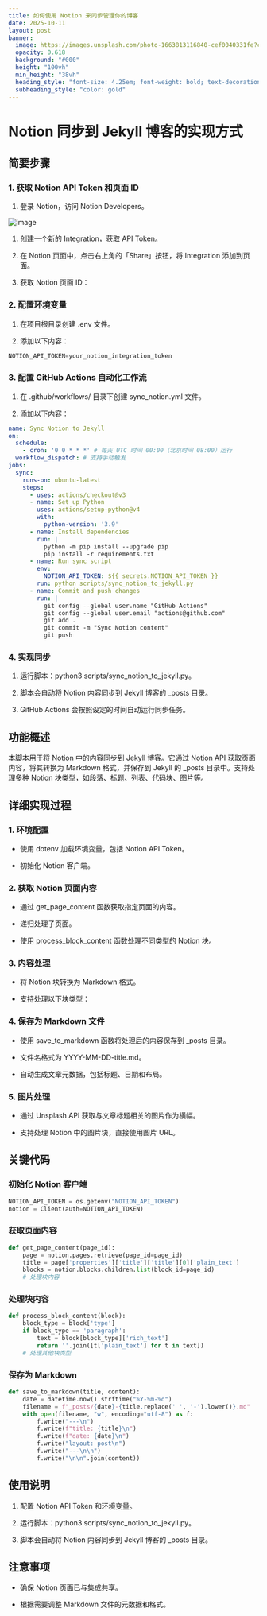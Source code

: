 ```yaml
---
title: 如何使用 Notion 来同步管理你的博客
date: 2025-10-11
layout: post
banner:
  image: https://images.unsplash.com/photo-1663813116840-cef0040331fe?crop=entropy&cs=tinysrgb&fit=max&fm=jpg&ixid=M3w2OTIwMzJ8MHwxfHJhbmRvbXx8fHx8fHx8fDE3NjAxNTY1ODB8&ixlib=rb-4.1.0&q=80&w=1080
  opacity: 0.618
  background: "#000"
  height: "100vh"
  min_height: "38vh"
  heading_style: "font-size: 4.25em; font-weight: bold; text-decoration: underline"
  subheading_style: "color: gold"
---
```


# Notion 同步到 Jekyll 博客的实现方式

## 简要步骤

### 1. 获取 Notion API Token 和页面 ID

1. 登录 Notion，访问 Notion Developers。

![image](https://prod-files-secure.s3.us-west-2.amazonaws.com/a7a0cc5a-89b9-4cda-8686-1fba0ca52f40/d19c1afe-dea5-4312-9333-786b0ba83054/image.png?X-Amz-Algorithm=AWS4-HMAC-SHA256&X-Amz-Content-Sha256=UNSIGNED-PAYLOAD&X-Amz-Credential=ASIAZI2LB466SSHGHHSK%2F20251011%2Fus-west-2%2Fs3%2Faws4_request&X-Amz-Date=20251011T042300Z&X-Amz-Expires=3600&X-Amz-Security-Token=IQoJb3JpZ2luX2VjEGQaCXVzLXdlc3QtMiJHMEUCIHkr7iL14vtqcdPiG1622kXsAu3Ert9SyFtU3RfRt6LcAiEAu4HR7hUi8c05z%2FCrSsJB5xUcTheBXHVfojQxpJGvxjEqiAQI%2Ff%2F%2F%2F%2F%2F%2F%2F%2F%2F%2FARAAGgw2Mzc0MjMxODM4MDUiDFuubrMWttt%2B8KOQoyrcA6hwm79pabGHieunwOZL28k15ozMhohOjEsy6T2yViAqeRhgmU5aGNy2o9dfL2YODnnzBsO%2FviITrh4MiHaJm7svxDJ8rjTLS6h5cDl%2Fe%2Fm7D%2FE0oH%2BCeAcnVXaLVB%2FRMTvayieSDJLn0so3b1%2Ft6Npk99sM%2FS3ELoK1y%2FK05M0bYm5UuMuCPHD3kGZuRK9v8Vuyoy5iBSd3JLK%2B5u%2BHdNI3Wg3AHtX4HhwOYBk2x011uo3XVTHKHGHWg0MN9jvSoPh6yo2m7FrJO%2BJcZVIS3FtSsDfahifHi%2BeX%2Bfho0RkmwvfUbq6GzRwwowiaiaKf%2F29NrMIAUYi%2Fw5ZKkq4ln5Q2J6p%2FpB2P%2BMClNpEt9AMbLqdqOoIoWq0HrE2L92nzba0i0kqt2W%2F3C5KU58D4DuBSwSqk%2FuR2hIek5mdDKNYlRe8i1SWh9zdaWKtWPY52Oz4OFEUJq4b0d7I%2B7mjQqrz1Ue5PmfKaKOMS1Zugrbp7LnNEd9pnZWBDXaxAknpyvk2hOYDFjOzNqYs4Z%2FQnT6mdUywswiHF5dHWInSqU9bQwfxm%2FzfP1LIgTolc3EI%2FZpXDNvcEe0kjvYheQYyhtU%2BZHAmq9%2FTCnGlRH7XYfqlztUOPG86qyx4SvzJrMOCap8cGOqUB7K%2F3YPSJkEhHniqJqKT3AC%2FqBmV7xG1CZn6gV4tFTYiXSMxzdKVrL7A1bjFPQhn8jsGW04%2BBmMH2jxhtXlHoDnXUn6WqaasUNAfts%2FZeEWOWzOHvvw04sD2GZwYf0MbCcz9nVHmU7RFZxajM2UV0hvCGkReEk0r3syjr%2FL8b5Ss6R9h6Y9NhnRtiv33yEVjdpi9a4zfYvZK7M1BZ3OCBEz8uGvhS&X-Amz-Signature=f7d1e84a1221d1f839112a360161cd036e2b66c553241d8c8fecdb9107b31675&X-Amz-SignedHeaders=host&x-amz-checksum-mode=ENABLED&x-id=GetObject)

1. 创建一个新的 Integration，获取 API Token。

1. 在 Notion 页面中，点击右上角的「Share」按钮，将 Integration 添加到页面。

1. 获取 Notion 页面 ID：


### 2. 配置环境变量

1. 在项目根目录创建 .env 文件。

1. 添加以下内容：

```javascript
NOTION_API_TOKEN=your_notion_integration_token
```

### 3. 配置 GitHub Actions 自动化工作流

1. 在 .github/workflows/ 目录下创建 sync_notion.yml 文件。

1. 添加以下内容：

```yaml
name: Sync Notion to Jekyll
on:
  schedule:
    - cron: '0 0 * * *' # 每天 UTC 时间 00:00（北京时间 08:00）运行
  workflow_dispatch: # 支持手动触发
jobs:
  sync:
    runs-on: ubuntu-latest
    steps:
      - uses: actions/checkout@v3
      - name: Set up Python
        uses: actions/setup-python@v4
        with:
          python-version: '3.9'
      - name: Install dependencies
        run: |
          python -m pip install --upgrade pip
          pip install -r requirements.txt
      - name: Run sync script
        env:
          NOTION_API_TOKEN: ${{ secrets.NOTION_API_TOKEN }}
        run: python scripts/sync_notion_to_jekyll.py
      - name: Commit and push changes
        run: |
          git config --global user.name "GitHub Actions"
          git config --global user.email "actions@github.com"
          git add .
          git commit -m "Sync Notion content"
          git push
```

### 4. 实现同步

1. 运行脚本：python3 scripts/sync_notion_to_jekyll.py。

1. 脚本会自动将 Notion 内容同步到 Jekyll 博客的 _posts 目录。

1. GitHub Actions 会按照设定的时间自动运行同步任务。

## 功能概述

本脚本用于将 Notion 中的内容同步到 Jekyll 博客。它通过 Notion API 获取页面内容，将其转换为 Markdown 格式，并保存到 Jekyll 的 _posts 目录中。支持处理多种 Notion 块类型，如段落、标题、列表、代码块、图片等。

## 详细实现过程

### 1. 环境配置

- 使用 dotenv 加载环境变量，包括 Notion API Token。

- 初始化 Notion 客户端。

### 2. 获取 Notion 页面内容

- 通过 get_page_content 函数获取指定页面的内容。

- 递归处理子页面。

- 使用 process_block_content 函数处理不同类型的 Notion 块。

### 3. 内容处理

- 将 Notion 块转换为 Markdown 格式。

- 支持处理以下块类型：


### 4. 保存为 Markdown 文件

- 使用 save_to_markdown 函数将处理后的内容保存到 _posts 目录。

- 文件名格式为 YYYY-MM-DD-title.md。

- 自动生成文章元数据，包括标题、日期和布局。

### 5. 图片处理

- 通过 Unsplash API 获取与文章标题相关的图片作为横幅。

- 支持处理 Notion 中的图片块，直接使用图片 URL。

## 关键代码

### 初始化 Notion 客户端

```python
NOTION_API_TOKEN = os.getenv("NOTION_API_TOKEN")
notion = Client(auth=NOTION_API_TOKEN)
```

### 获取页面内容

```python
def get_page_content(page_id):
    page = notion.pages.retrieve(page_id=page_id)
    title = page['properties']['title']['title'][0]['plain_text']
    blocks = notion.blocks.children.list(block_id=page_id)
    # 处理块内容
```

### 处理块内容

```python
def process_block_content(block):
    block_type = block['type']
    if block_type == 'paragraph':
        text = block[block_type]['rich_text']
        return ''.join([t['plain_text'] for t in text])
    # 处理其他块类型
```

### 保存为 Markdown

```python
def save_to_markdown(title, content):
    date = datetime.now().strftime("%Y-%m-%d")
    filename = f"_posts/{date}-{title.replace(' ', '-').lower()}.md"
    with open(filename, "w", encoding="utf-8") as f:
        f.write("---\n")
        f.write(f"title: {title}\n")
        f.write(f"date: {date}\n")
        f.write("layout: post\n")
        f.write("---\n\n")
        f.write("\n\n".join(content))
```

## 使用说明

1. 配置 Notion API Token 和环境变量。

1. 运行脚本：python3 scripts/sync_notion_to_jekyll.py。

1. 脚本会自动将 Notion 内容同步到 Jekyll 博客的 _posts 目录。

## 注意事项

- 确保 Notion 页面已与集成共享。

- 根据需要调整 Markdown 文件的元数据和格式。